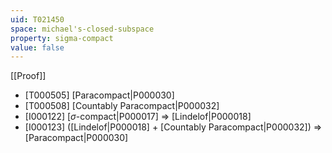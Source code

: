 ```yaml
---
uid: T021450
space: michael's-closed-subspace
property: sigma-compact
value: false
---
```

[[Proof]]

* [T000505] [Paracompact|P000030]
* [T000508] [Countably Paracompact|P000032]
* [I000122] [$\sigma$-compact|P000017] => [Lindelof|P000018]
* [I000123] ([Lindelof|P000018] + [Countably Paracompact|P000032]) => [Paracompact|P000030]

